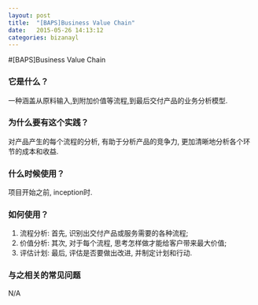 ```yaml
---
layout: post
title:  "[BAPS]Business Value Chain"
date:   2015-05-26 14:13:12
categories: bizanayl
---
```


#[BAPS]Business Value Chain

### 它是什么？

一种涵盖从原料输入,到附加价值等流程,到最后交付产品的业务分析模型.

### 为什么要有这个实践？

对产品产生的每个流程的分析, 有助于分析产品的竞争力, 更加清晰地分析各个环节的成本和收益. 

### 什么时候使用？

项目开始之前, inception时.

### 如何使用？

1. 流程分析: 首先, 识别出交付产品或服务需要的各种流程;
2. 价值分析: 其次, 对于每个流程, 思考怎样做才能给客户带来最大价值;
3. 评估计划: 最后, 评估是否要做出改进, 并制定计划和行动.

### 与之相关的常见问题

N/A